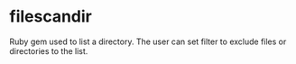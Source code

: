 filescandir
===========

Ruby gem used to list a directory. The user can set filter to exclude files or directories to the list. 